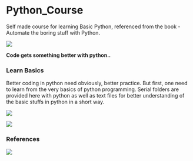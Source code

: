 # Python_Course

Self made course for learning Basic Python, referenced from the book - Automate the boring stuff with Python.

![](http://www.slajobs.com/blog/wp-content/uploads/2018/05/Python-slajobs.jpg)

**Code gets something better with python..**

### Learn Basics

Better coding in python need obviously, better practice. But first, one need to learn from the very basics of python programming.
Serial folders are provided here with python as well as text files for better understanding of the basic stuffs in python in a short way.

![](https://codescracker.com/python/images/python-basic-syntax.jpg)

![](https://t3n9sm.c2.acecdn.net/wp-content/uploads/2016/09/Python.jpg)

### References

![](https://i.ytimg.com/vi/tcMaVNm-FWU/maxresdefault.jpg)
